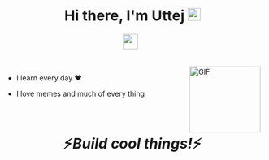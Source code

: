 <div align="center">
   <h1>Hi there, I'm Uttej <img src="https://media.giphy.com/media/hvRJCLFzcasrR4ia7z/giphy.gif" width="25px"> </h1>
</div>

<p align='center'>
   <a href="https://www.linkedin.com/in/uttej-badwane"><img height="30" src="https://user-images.githubusercontent.com/29105795/108615182-442d6580-73b6-11eb-984e-5ac2312d3fe7.png"></a>&nbsp;&nbsp;
 </p>


<br />
<img align="right" height="130px" width="140px" alt="GIF" src="https://media.giphy.com/media/16dIgjWQjikY8/giphy.gif" />
<p align="center">
</p>



 - I learn every day :heart:


 - I love memes and much of every thing







<!--  -->

<br />






<h1 align='center'>⚡️<i>Build cool things!</i>⚡️</h1>
